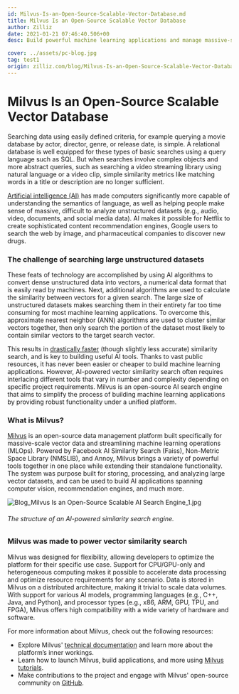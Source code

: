 ```yaml
---
id: Milvus-Is-an-Open-Source-Scalable-Vector-Database.md
title: Milvus Is an Open-Source Scalable Vector Database
author: Zilliz
date: 2021-01-21 07:46:40.506+00
desc: Build powerful machine learning applications and manage massive-scale vector data with Milvus.

cover: ../assets/pc-blog.jpg
tag: test1
origin: zilliz.com/blog/Milvus-Is-an-Open-Source-Scalable-Vector-Database
---
```


# Milvus Is an Open-Source Scalable Vector Database

Searching data using easily defined criteria, for example querying a movie database by actor, director, genre, or release date, is simple. A relational database is well equipped for these types of basic searches using a query language such as SQL. But when searches involve complex objects and more abstract queries, such as searching a video streaming library using natural language or a video clip, simple similarity metrics like matching words in a title or description are no longer sufficient.

[Artificial intelligence (AI)](https://medium.com/unstructured-data-service/the-easiest-way-to-search-among-1-billion-image-vectors-d6faf72e361f#d62b) has made computers significantly more capable of understanding the semantics of language, as well as helping people make sense of massive, difficult to analyze unstructured datasets (e.g., audio, video, documents, and social media data). AI makes it possible for Netflix to create sophisticated content recommendation engines, Google users to search the web by image, and pharmaceutical companies to discover new drugs.

### The challenge of searching large unstructured datasets

These feats of technology are accomplished by using AI algorithms to convert dense unstructured data into vectors, a numerical data format that is easily read by machines. Next, additional algorithms are used to calculate the similarity between vectors for a given search. The large size of unstructured datasets makes searching them in their entirety far too time consuming for most machine learning applications. To overcome this, approximate nearest neighbor (ANN) algorithms are used to cluster similar vectors together, then only search the portion of the dataset most likely to contain similar vectors to the target search vector.

This results in [drastically faster](https://medium.com/unstructured-data-service/how-to-choose-an-index-in-milvus-4f3d15259212#7a9a) (though slightly less accurate) similarity search, and is key to building useful AI tools. Thanks to vast public resources, it has never been easier or cheaper to build machine learning applications. However, AI-powered vector similarity search often requires interlacing different tools that vary in number and complexity depending on specific project requirements. Milvus is an open-source AI search engine that aims to simplify the process of building machine learning applications by providing robust functionality under a unified platform.

### What is Milvus?

[Milvus](https://milvus.io/) is an open-source data management platform built specifically for massive-scale vector data and streamlining machine learning operations (MLOps). Powered by Facebook AI Similarity Search (Faiss), Non-Metric Space Library (NMSLIB), and Annoy, Milvus brings a variety of powerful tools together in one place while extending their standalone functionality. The system was purpose built for storing, processing, and analyzing large vector datasets, and can be used to build AI applications spanning computer vision, recommendation engines, and much more.

![Blog_Milvus Is an Open-Source Scalable AI Search Engine_1.jpg](https://zilliz-cms.s3.us-west-2.amazonaws.com/Blog_Milvus_Is_an_Open_Source_Scalable_AI_Search_Engine_1_997255eb27.jpg)

###### _The structure of an AI-powered similarity search engine._

### Milvus was made to power vector similarity search

Milvus was designed for flexibility, allowing developers to optimize the platform for their specific use case. Support for CPU/GPU-only and heterogeneous computing makes it possible to accelerate data processing and optimize resource requirements for any scenario. Data is stored in Milvus on a distributed architecture, making it trivial to scale data volumes. With support for various AI models, programming languages (e.g., C++, Java, and Python), and processor types (e.g., x86, ARM, GPU, TPU, and FPGA), Milvus offers high compatibility with a wide variety of hardware and software.

For more information about Milvus, check out the following resources:

- Explore Milvus' [technical documentation](https://milvus.io/) and learn more about the platform’s inner workings.
- Learn how to launch Milvus, build applications, and more using [Milvus tutorials](https://tutorials.milvus.io/).
- Make contributions to the project and engage with Milvus' open-source community on [GitHub](https://github.com/milvus-io).
